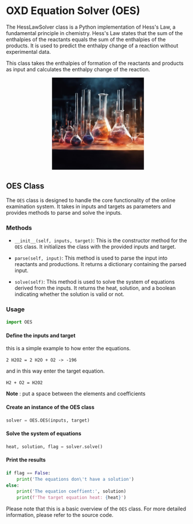 # OXD Equation Solver (OES)

The HessLawSolver class is a Python implementation of Hess's Law, a fundamental principle in chemistry.
Hess's Law states that the sum of the enthalpies of the reactants equals the sum of the enthalpies of the products. It is used to predict the enthalpy change of a reaction without experimental data.

This class takes the enthalpies of formation of the reactants and products as input and calculates the enthalpy change of the reaction.

<div align="center">

<img src="shots/photo8548248006.jpg" width="50%">

</div>

## OES Class

The `OES` class is designed to handle the core functionality of the online examination system. It takes in inputs and targets as parameters and provides methods to parse and solve the inputs.

### Methods

- `__init__(self, inputs, target)`: This is the constructor method for the `OES` class. It initializes the class with the provided inputs and target.

- `parse(self, input)`: This method is used to parse the input into reactants and productions. It returns a dictionary containing the parsed input.

- `solve(self)`: This method is used to solve the system of equations derived from the inputs. It returns the heat, solution, and a boolean indicating whether the solution is valid or not.

### Usage

```python 
import OES
```

#### Define the inputs and target

this is a simple example to how enter the equations.

`2 H2O2 = 2 H2O + O2 -> -196`

and in this way enter the target equation.

`H2 + O2 = H2O2`

**Note** : put a space between the elements and coefficients

#### Create an instance of the OES class

```python
solver = OES.OES(inputs, target)
```

#### Solve the system of equations

```python
heat, solution, flag = solver.solve()
```

#### Print the results

```python
if flag == False: 
    print('The equations don\'t have a solution') 
else: 
    print('The equation coeffient:', solution)
    print(f'The target equation heat: {heat}')
```

Please note that this is a basic overview of the `OES` class. For more detailed information, please refer to the source code.
